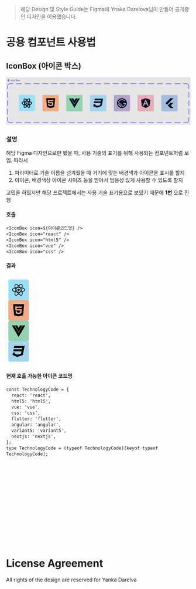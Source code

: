 > 해당 Design 및 Style Guide는 Figma에 Ynaka Darelova님이 만들어 공개중인 디자인을 이용했습니다.

# 공용 컴포넌트 사용법

## IconBox (아이콘 박스)

![icon box component design](/src/public/readmeImages/iconbox-preview.png)

### 설명

해당 Figma 디자인으로만 봤을 때, 사용 기술의 표기를 위해 사용되는 컴포넌트처럼 보임. 따라서

1. 파라미터로 기술 이름을 넘겨줬을 때 거기에 맞는 배경색과 아이콘을 표시를 할지
2. 아이콘, 배경색상 아이콘 사이즈 등을 받아서 범용성 있게 사용할 수 있도록 할지

고민을 하였지만 해당 프로젝트에서는 사용 기술 표기용으로 보였기 때문에 <strong>1번</strong> 으로 진행

#### 호출

```tsx
<IconBox icon=${아이콘코드명} />
<IconBox icon="react" />
<IconBox icon="html5" />
<IconBox icon="vue" />
<IconBox icon="css" />
```

#### 결과

![icon box print result](/src/public/readmeImages/iconbox-result.png)

#### 현재 호출 가능한 아이콘 코드명

```tsx
const TechnologyCode = {
  react: 'react',
  html5: 'html5',
  vue: 'vue',
  css: 'css',
  flutter: 'flutter',
  angular: 'angular',
  variant5: 'variant5',
  nextjs: 'nextjs',
};
type TechnologyCode = (typeof TechnologyCode)[keyof typeof TechnologyCode];
```

<br/><br/><br/><br/><br/><br/><br/><br/><br/><br/><br/><br/><br/>

# License Agreement

All rights of the design are reserved for Yanka Darelva
